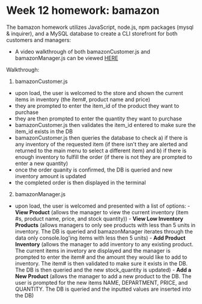 # Week 12 homework: bamazon

The bamazon homework utilizes JavaScript, node.js, npm packages (mysql & inquirer), and a MySQL database to create a CLI storefront for both customers and managers:

* A video walkthrough of both bamazonCustomer.js and bamazonManager.js can be viewed [HERE](https://www.youtube.com/watch?v=8vHI236OxNo)

Walkthrough:
1. bamazonCustomer.js
  - upon load, the user is welcomed to the store and shown the current items in inventory (the item#, product name and price)
  - they are prompted to enter the item_id of the product they want to purchase
  - they are then prompted to enter the quantity they want to purchase
  - bamazonCustomer.js then validates the item_id entered to make sure the item_id exists in the DB
  - bamazonCustomer.js then queries the database to check a) if there is any inventory of the requested item (if there isn't they are alerted and returned to the main menu to select a different item) and b) if there is enough inventory to fulfill the order (if there is not they are prompted to enter a new quantity)
  -  once the order quanity is confirmed, the DB is queried and new inventory amount is updated
  -  the completed order is then displayed in the terminal 

 2. bamazonManager.js
   -  upon load, the user is welcomed and presented with a list of options:
     -  **View Product** (allows the manager to view the current inventory (item #s, product name, price, and stock quantity))
     -  **View Low Inventory Products** (allows managers to only see products with less than 5 units in inventory.  The DB is queried and bamazonManager iterates through the data only console.log'ing items with less then 5 units)
     -  **Add Product Inventory** (allows the manager to add inventory to any existing product.  The current items in invetory are displayed and the manager is prompted to enter the item# and the amount they would like to add to inventory.  The item# is then validated to make sure it exists in the DB.  The DB is then queried and the new stock_quantity is updated)
     -  **Add a New Product** (allows the manager to add a new product to the DB. The user is prompted for the new items NAME, DEPARTMENT, PRICE, and QUANTITY.  The DB is queried and the inputted values are inserted into the DB)
